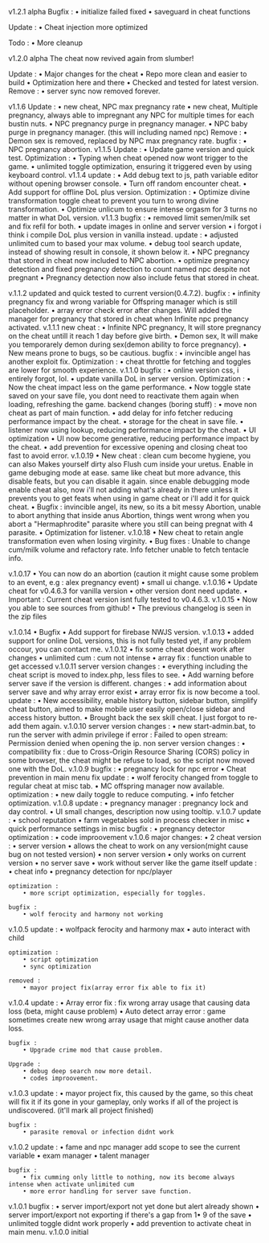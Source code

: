 v1.2.1 alpha
Bugfix :
• initialize failed fixed
• saveguard in cheat functions

Update :
• Cheat injection more optimized

Todo :
• More cleanup

v1.2.0 alpha
The cheat now revived again from slumber!

Update :
• Major changes for the cheat
• Repo more clean and easier to build
• Optimization here and there
• Checked and tested for latest version.
Remove :
• server sync now removed forever.

v1.1.6
Update :
• new cheat, NPC max pregnancy rate
• new cheat, Multiple pregnancy, always able to impregnant any NPC for multiple times for each bustin nuts.
• NPC pregnancy purge in pregnancy manager.
• NPC baby purge in pregnancy manager. (this will including named npc)
Remove :
• Demon sex is removed, replaced by NPC max pregnancy rate.
bugfix :
• NPC pregnancy abortion.
v1.1.5
Update :
• Update game version and quick test.
Optimization :
• Typing when cheat opened now wont trigger to the game.
• unlimited toggle optimization, ensuring it triggered even by using keyboard control.
v1.1.4
update :
• Add debug text to js, path variable editor without opening browser console.
• Turn off random encounter cheat.
• Add support for offline DoL plus version.
Optimization :
• Optimize divine transformation toggle cheat to prevent you turn to wrong divine transformation.
• Optimize unlicum to ensure intense orgasm for 3 turns no matter in what DoL version.
v1.1.3
bugfix :
• removed limit semen/milk set and fix refil for both.
• update images in online and server version
• i forgot i think i compile DoL plus version in vanilla instead.
update :
• adjusted unlimited cum to based your max volume.
• debug tool search update, instead of showing result in console, it shown below it.
• NPC pregnancy that stored in cheat now included to NPC abortion.
• optimize pregnancy detection and fixed pregnancy detection to count named npc despite not pregnant
• Pregnancy detection now also include fetus that stored in cheat.

v.1.1.2
updated and quick tested to current version(0.4.7.2).
bugfix :
• infinity pregnancy fix and wrong variable for Offspring manager which is still placeholder.
• array error check error after changes.
Will added the manager for pregnancy that stored in cheat when Infinite npc pregnancy activated.
v.1.1.1
new cheat :
• Infinite NPC pregnancy, It will store pregnancy on the cheat untill it reach 1 day before give birth.
• Demon sex, It will make you temporarely demon during sex(demon ability to force pregnancy).
• New means prone to bugs, so be cautious.
bugfix :
• invincible angel has another exploit fix.
Optimization :
• cheat throttle for fetching and toggles are lower for smooth experience.
v.1.1.0
bugfix :
• online version css, i entirely forgot, lol.
• update vanilla DoL in server version.
Optimization :
• Now the cheat impact less on the game performance.
• Now toggle state saved on your save file, you dont need to reactivate them again when loading, refreshing the game.
backend changes (boring stuff) :
• move non cheat as part of main function.
• add delay for info fetcher reducing performance impact by the cheat.
• storage for the cheat in save file.
• listener now using lookup, reducing performance impact by the cheat.
• UI optimization
• UI now become generative, reducing performance impact by the cheat.
• add prevention for excessive opening and closing cheat too fast to avoid error.
v.1.0.19
• New cheat :
clean cum become hygiene, you can also Makes yourself dirty also Flush cum inside your uretus.
Enable in game debuging mode at ease. same like cheat but more advance, this disable feats, but you can disable it again.
since enable debugging mode enable cheat also, now i'll not adding what's already in there unless it prevents you to get feats when using in game cheat or i'll add it for quick cheat.
• Bugfix :
invincible angel, its new, so its a bit messy
Abortion, unable to abort anything that inside anus
Abortion, things went wrong when you abort a "Hermaphrodite" parasite where you still can being pregnat with 4 parasite.
• Optimization for listener.
v.1.0.18
• New cheat to retain angle transformation even when losing virginity.
• Bug fixes :
Unable to change cum/milk volume and refactory rate.
Info fetcher unable to fetch tentacle info.

v.1.0.17
• You can now do an abortion (caution it might cause some problem to an event, e.g : alex pregnancy event)
• small ui change.
v.1.0.16
• Update cheat for v0.4.6.3 for vanilla version
• other version dont need update.
• Important : Current cheat version isnt fully tested to v0.4.6.3.
v.1.0.15
• Now you able to see sources from github!
• The previous changelog is seen in the zip files

v.1.0.14
• Bugfix
• Add support for firebase NWJS version.
v.1.0.13
• added support for online DoL versions, this is not fully tested yet, if any problem occour, you can contact me.
v.1.0.12
• fix some cheat doesnt work after changes
• unlimited cum : cum not intense
• array fix : function unable to get accessed
v.1.0.11
server version changes :
• everything including the cheat script is moved to index.php, less files to see.
• Add warning before server save if the version is different.
changes :
• add information about server save and why array error exist
• array error fix is now become a tool.
update :
• New accessibility, enable history button, sidebar button, simplify cheat button, aimed to make mobile user easily open/close sidebar and access history button.
• Brought back the sex skill cheat. I just forgot to re-add them again.
v.1.0.10
server version changes :
• new start-admin.bat, to run the server with admin privilege if error : Failed to open stream: Permission denied when opening the ip.
non server version changes :
• compatibility fix : due to Cross-Origin Resource Sharing (CORS) policy in some browser, the cheat might be refuse to load, so the script now moved one with the DoL.
v.1.0.9
bugfix :
• pregnancy lock for npc error
• Cheat prevention in main menu fix
update :
• wolf ferocity changed from toggle to regular cheat at misc tab.
• MC offspring manager now available.
optimization :
• new daily toggle to reduce computing.
• info fetcher optimization.
v.1.0.8
update :
• pregnancy manager : pregnancy lock and day control.
• UI small changes, description now using tooltip.
v.1.0.7
update :
• school reputation
• farm vegetables sold in process checker in misc
• quick performance settings in misc
bugfix :
• pregnancy detector
optimization :
• code improovement
v.1.0.6
major changes:
• 2 cheat version :
• server version
• allows the cheat to work on any version(might cause bug on not tested version)
• non server version
• only works on current version
• no server save
• work without server like the game itself
update :
• cheat info
• pregnancy detection for npc/player

    optimization :
    	• more script optimization, especially for toggles.

    bugfix :
    	• wolf ferocity and harmony not working

v.1.0.5
update :
• wolfpack ferocity and harmony max
• auto interact with child

    optimization :
    	• script optimization
    	• sync optimization

    removed :
    	• mayor project fix(array error fix able to fix it)

v.1.0.4
update :
• Array error fix : fix wrong array usage that causing data loss (beta, might cause problem)
• Auto detect array error : game sometimes create new wrong array usage that might cause another data loss.

    bugfix :
    	• Upgrade crime mod that cause problem.

    Upgrade :
    	• debug deep search now more detail.
    	• codes improovement.

v.1.0.3
update :
• mayor project fix, this caused by the game, so this cheat will fix it if its gone in your gameplay, only works if all of the project is undiscovered. (it'll mark all project finished)

    bugfix :
    	• parasite removal or infection didnt work

v.1.0.2
update :
• fame and npc manager add scope to see the current variable
• exam manager
• talent manager

    bugfix :
    	• fix cumming only little to nothing, now its become always intense when activate unlimited cum
    	• more error handling for server save function.

v.1.0.1
bugfix :
• server import/export not yet done but alert already shown
• server import/export not exporting if there's a gap from 1• 9 of the save
• unlimited toggle didnt work properly
• add prevention to activate cheat in main menu.
v.1.0.0
initial
